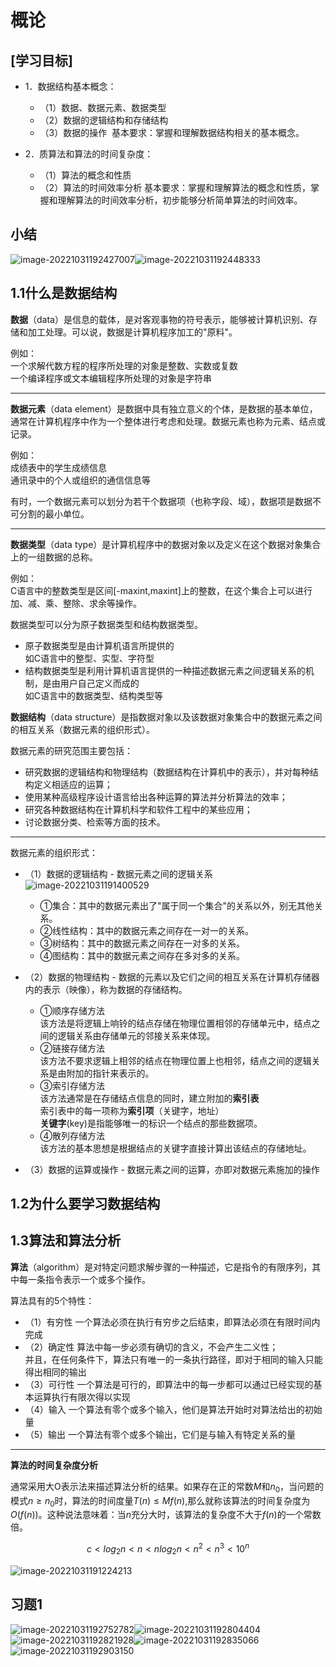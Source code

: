# 概论

## \[学习目标\]

- 1．数据结构基本概念：
    - （1）数据、数据元素、数据类型
    - （2）数据的逻辑结构和存储结构
    - （3）数据的操作
    ​ 基本要求：掌握和理解数据结构相关的基本概念。

- 2．质算法和算法的时间复杂度：
    - （1）算法的概念和性质
    - （2）算法的时间效率分析
    基本要求：掌握和理解算法的概念和性质，掌握和理解算法的时间效率分析，初步能够分析简单算法的时间效率。

## 小结

![image-20221031192427007](./img/image-20221031192427007.png)![image-20221031192448333](./img/image-20221031192448333.png)

## 1.1什么是数据结构

**数据**（data）是信息的载体，是对客观事物的符号表示，能够被计算机识别、存储和加工处理。可以说，数据是计算机程序加工的"原料"。

例如：  
一个求解代数方程的程序所处理的对象是整数、实数或复数  
一个编译程序或文本编辑程序所处理的对象是字符串  

<hr />

**数据元素**（data element）是数据中具有独立意义的个体，是数据的基本单位，通常在计算机程序中作为一个整体进行考虑和处理。数据元素也称为元素、结点或记录。

例如：  
成绩表中的学生成绩信息  
通讯录中的个人或组织的通信信息等   

有时，一个数据元素可以划分为若干个数据项（也称字段、域），数据项是数据不可分割的最小单位。

<hr />

**数据类型**（data type）是计算机程序中的数据对象以及定义在这个数据对象集合上的一组数据的总称。

例如：  
C语言中的整数类型是区间[-maxint,maxint]上的整数，在这个集合上可以进行加、减、乘、整除、求余等操作。    

数据类型可以分为原子数据类型和结构数据类型。
- 原子数据类型是由计算机语言所提供的  
	如C语言中的整型、实型、字符型
- 结构数据类型是利用计算机语言提供的一种描述数据元素之间逻辑关系的机制，是由用户自己定义而成的  
	如C语言中的数据类型、结构类型等

**数据结构**（data structure）是指数据对象以及该数据对象集合中的数据元素之间的相互关系（数据元素的组织形式）。  

数据元素的研究范围主要包括：
- 研究数据的逻辑结构和物理结构（数据结构在计算机中的表示），并对每种结构定义相适应的运算；
- 使用某种高级程序设计语言给出各种运算的算法并分析算法的效率；
- 研究各种数据结构在计算机科学和软件工程中的某些应用；
- 讨论数据分类、检索等方面的技术。

<hr />

数据元素的组织形式：
- （1）数据的逻辑结构 - 数据元素之间的逻辑关系
  ![image-20221031191400529](./img/image-20221031191400529.png)
  - &#9312;集合：其中的数据元素出了"属于同一个集合"的关系以外，别无其他关系。
  - &#9313;线性结构：其中的数据元素之间存在一对一的关系。
  - &#9314;树结构：其中的数据元素之间存在一对多的关系。
  - &#9315;图结构：其中的数据元素之间存在多对多的关系。

- （2）数据的物理结构 - 数据的元素以及它们之间的相互关系在计算机存储器内的表示（映像），称为数据的存储结构。
  - &#9312;顺序存储方法  
    该方法是将逻辑上响铃的结点存储在物理位置相邻的存储单元中，结点之间的逻辑关系由存储单元的邻接关系来体现。
  - &#9313;链接存储方法  
    该方法不要求逻辑上相邻的结点在物理位置上也相邻，结点之间的逻辑关系是由附加的指针来表示的。
  - &#9314;索引存储方法  
    该方法通常是在存储结点信息的同时，建立附加的**索引表**  
    索引表中的每一项称为**索引项**（关键字，地址）  
    **关键字**(key)是指能够唯一的标识一个结点的那些数据项。
  - &#9315;散列存储方法  
    该方法的基本思想是根据结点的关键字直接计算出该结点的存储地址。
- （3）数据的运算或操作 - 数据元素之间的运算，亦即对数据元素施加的操作

## 1.2为什么要学习数据结构

## 1.3算法和算法分析

**算法**（algorithm）是对特定问题求解步骤的一种描述，它是指令的有限序列，其中每一条指令表示一个或多个操作。  

算法具有的5个特性：

- （1）有穷性
  一个算法必须在执行有穷步之后结束，即算法必须在有限时间内完成
- （2）确定性
  算法中每一步必须有确切的含义，不会产生二义性；  
  并且，在任何条件下，算法只有唯一的一条执行路径，即对于相同的输入只能得出相同的输出
- （3）可行性
  一个算法是可行的，即算法中的每一步都可以通过已经实现的基本运算执行有限次得以实现
- （4）输入
  一个算法有零个或多个输入，他们是算法开始时对算法给出的初始量
- （5）输出
  一个算法有零个或多个输出，它们是与输入有特定关系的量

<hr />

**算法的时间复杂度分析**  

通常采用大O表示法来描述算法分析的结果。如果存在正的常数$M$和$n_0$，当问题的模式$n \geq n_0$时，算法的时间度量$T(n)\leq Mf(n)$,那么就称该算法的时间复杂度为$O(f(n))$。这种说法意味着：当$n$充分大时，该算法的复杂度不大于$f(n)$的一个常数倍。

$$
c<log_{2}n<n<nlog_{2}n<n^2<n^3<10^n
$$


![image-20221031191224213](./img/image-20221031191224213.png)

## 习题1

![image-20221031192752782](./img/image-20221031192752782.png)![image-20221031192804404](./img/image-20221031192804404.png)![image-20221031192821928](./img/image-20221031192821928.png)![image-20221031192835066](./img/image-20221031192835066.png)![image-20221031192903150](./img/image-20221031192903150.png)

